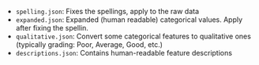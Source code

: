 - `spelling.json`: Fixes the spellings, apply to the raw data
- `expanded.json`: Expanded (human readable) categorical values.  Apply after fixing the spellin.
- `qualitative.json`: Convert some categorical features to qualitative ones (typically grading: Poor, Average, Good, etc.)
- `descriptions.json`: Contains human-readable feature descriptions
